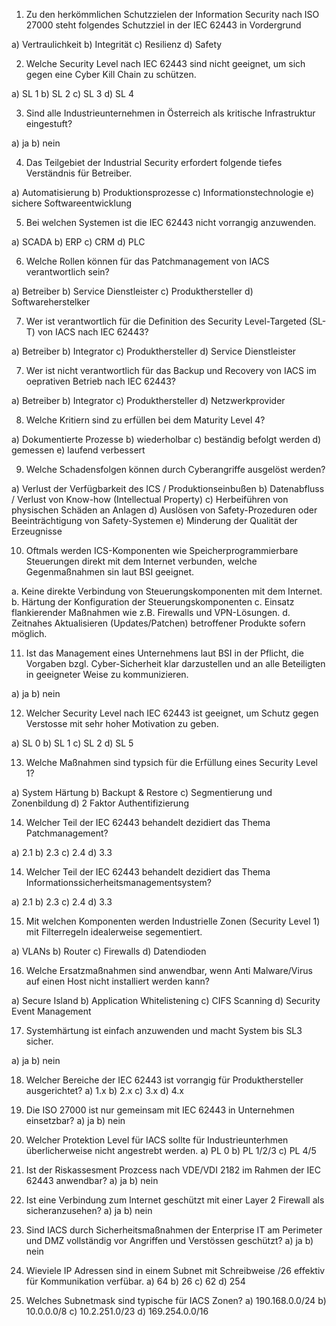 1) Zu den herkömmlichen Schutzzielen der Information Security nach ISO 27000 steht folgendes Schutzziel in der IEC 62443 in Vordergrund

a) Vertraulichkeit
b) Integrität
c) Resilienz
d) Safety

2) Welche Security Level nach IEC 62443 sind nicht geeignet, um sich gegen eine Cyber Kill Chain zu schützen.

a) SL 1
b) SL 2
c) SL 3
d) SL 4

3) Sind alle Industrieunternehmen in Österreich als kritische Infrastruktur eingestuft?

a) ja
b) nein

4) Das Teilgebiet der Industrial Security  erfordert folgende tiefes Verständnis für Betreiber.

a) Automatisierung
b) Produktionsprozesse
c) Informationstechnologie
e) sichere Softwareentwicklung

5) Bei welchen Systemen ist die IEC 62443 nicht vorrangig anzuwenden.

a) SCADA
b) ERP
c) CRM
d) PLC

6) Welche Rollen können für das Patchmanagement von IACS verantwortlich sein?

a) Betreiber
b) Service Dienstleister
c) Produkthersteller
d) Softwareherstelker

7) Wer ist verantwortlich für die Definition des Security Level-Targeted (SL-T) von IACS nach IEC 62443?

a) Betreiber
b) Integrator
c) Produkthersteller
d) Service Dienstleister

7) Wer ist nicht verantwortlich für das Backup und Recovery von IACS im oeprativen Betrieb nach IEC 62443?

a) Betreiber
b) Integrator
c) Produkthersteller
d) Netzwerkprovider

8) Welche Kritiern sind zu erfüllen bei dem Maturity Level 4?

a) Dokumentierte Prozesse
b) wiederholbar
c) beständig befolgt werden
d) gemessen 
e) laufend verbessert

9) Welche Schadensfolgen können durch Cyberangriffe ausgelöst werden?

a) Verlust der Verfügbarkeit des ICS / Produktionseinbußen
b) Datenabfluss / Verlust von Know-how (Intellectual Property)
c) Herbeiführen von physischen Schäden an Anlagen
d) Auslösen von Safety-Prozeduren oder Beeinträchtigung von Safety-Systemen
e) Minderung der Qualität der Erzeugnisse

10) Oftmals werden ICS-Komponenten wie Speicherprogrammierbare Steuerungen direkt mit dem Internet verbunden, welche
Gegenmaßnahmen sin laut BSI geeignet.

a. Keine direkte Verbindung von Steuerungskomponenten mit dem Internet.
b. Härtung der Konfiguration der Steuerungskomponenten
c. Einsatz flankierender Maßnahmen wie z.B. Firewalls und VPN-Lösungen.
d. Zeitnahes Aktualisieren (Updates/Patchen) betroffener Produkte sofern möglich.

11) Ist das Management eines Unternehmens laut BSI in der Pflicht, die Vorgaben bzgl. Cyber-Sicherheit klar darzustellen und an alle Beteiligten in geeigneter Weise zu kommunizieren. 

a) ja
b) nein

12) Welcher Security Level nach IEC 62443 ist geeignet, um Schutz gegen Verstosse mit sehr hoher Motivation zu geben.

a) SL 0
b) SL 1
c) SL 2
d) SL 5

13) Welche Maßnahmen sind typsich für die Erfüllung eines Security Level 1?

a) System Härtung
b) Backupt & Restore
c) Segmentierung und Zonenbildung
d) 2 Faktor Authentifizierung

14) Welcher Teil der IEC 62443 behandelt dezidiert das Thema Patchmanagement?

a) 2.1
b) 2.3
c) 2.4
d) 3.3

14) Welcher Teil der IEC 62443 behandelt dezidiert das Thema Informationssicherheitsmanagementsystem?

a) 2.1
b) 2.3
c) 2.4
d) 3.3

15) Mit welchen Komponenten werden Industrielle Zonen (Security Level 1) mit Filterregeln idealerweise segementiert.

a) VLANs
b) Router
c) Firewalls
d) Datendioden

16) Welche Ersatzmaßnahmen sind anwendbar, wenn Anti Malware/Virus auf einen Host nicht installiert werden kann?

a) Secure Island
b) Application Whitelistening
c) CIFS Scanning
d) Security Event Management

17) Systemhärtung ist einfach anzuwenden und macht System bis SL3 sicher.

a) ja
b) nein

18) Welcher Bereiche der IEC 62443 ist vorrangig für Produkthersteller ausgerichtet?
a) 1.x
b) 2.x
c) 3.x
d) 4.x

19) Die ISO 27000 ist nur gemeinsam mit IEC 62443 in Unternehmen einsetzbar?
a) ja
b) nein

20) Welcher Protektion Level für IACS sollte für Industrieunterhmen überlicherweise  nicht angestrebt werden.
a) PL 0
b) PL 1/2/3
c) PL 4/5

21) Ist der Riskassesment Prozcess nach VDE/VDI 2182 im Rahmen der IEC 62443 anwendbar?
a) ja
b) nein

22) Ist eine Verbindung zum Internet geschützt mit einer Layer 2 Firewall als sicheranzusehen?
a) ja
b) nein

23) Sind IACS durch Sicherheitsmaßnahmen der Enterprise IT am Perimeter und DMZ vollständig vor Angriffen und Verstössen geschützt?
a) ja
b) nein

24) Wieviele IP Adressen sind in einem Subnet mit Schreibweise /26 effektiv für Kommunikation verfübar.
a) 64
b) 26
c) 62
d) 254

25) Welches Subnetmask sind typische für IACS Zonen?
a) 190.168.0.0/24
b) 10.0.0.0/8
c) 10.2.251.0/23
d) 169.254.0.0/16